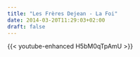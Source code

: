```yaml
---
title: "Les Frères Dejean - La Foi"
date: 2014-03-20T11:29:03+02:00
draft: false
---
```


{{< youtube-enhanced H5bM0qTpAmU >}}

